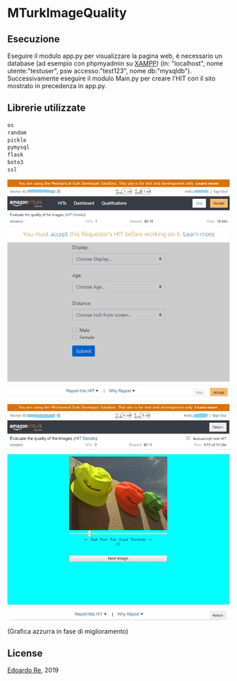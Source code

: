 # MTurkImageQuality

## Esecuzione
Eseguire il modulo app.py per visualizzare la pagina web, è necessario un database (ad esempio con phpmyadmin su [XAMPP](https://www.apachefriends.org/it/download.html)) (in: "localhost", nome utente:"testuser", psw accesso:"test123", nome db:"mysqldb").
Successivamente eseguire il modulo Main.py per creare l'HIT con il sito mostrato in precedenza in app.py.
## Librerie utilizzate
```python
os
random
pickle 
pymysql
flask
boto3
ssl
```
![Screenshot](InkedCattura1_LI.jpg)

![Screenshot](InkedCattura2_LI.jpg)

(Grafica azzurra in fase di miglioramento)


## License
[Edoardo Re](https://github.com/edoardore), 2019

